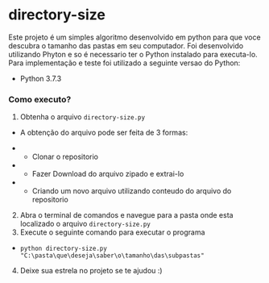 # directory-size

Este projeto é um simples algoritmo desenvolvido em python para que voce descubra o tamanho das pastas em seu computador. 
Foi desenvolvido utilizando Phyton e so é necessario ter o Python instalado para executa-lo.
Para implementação e teste foi utilizado a seguinte versao do Python:
* Python 3.7.3


### Como executo?

1. Obtenha o arquivo `directory-size.py`

* A obtenção do arquivo pode ser feita de 3 formas:

* * Clonar o repositorio 
* * Fazer Download do arquivo zipado e extrai-lo
* * Criando um novo arquivo utilizando conteudo do arquivo do repositorio

2. Abra o terminal de comandos e navegue para a pasta onde esta localizado o arquivo  `directory-size.py`
3. Execute o seguinte comando para executar o programa 
* `python directory-size.py "C:\pasta\que\deseja\saber\o\tamanho\das\subpastas"`
4. Deixe sua estrela no projeto se te ajudou :)
